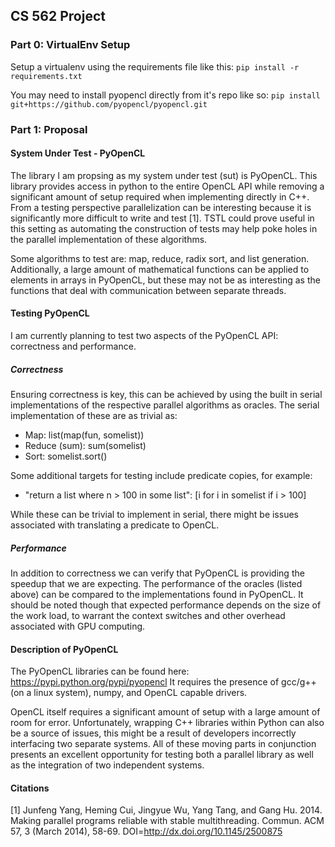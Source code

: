 ## CS 562 Project ##
### Part 0: VirtualEnv Setup ###
Setup a virtualenv using the requirements file like this:
`pip install -r requirements.txt`

You may need to install pyopencl directly from it's repo like so:
`pip install git+https://github.com/pyopencl/pyopencl.git`


### Part 1: Proposal ###

#### System Under Test - PyOpenCL ####
The library I am propsing as my system under test (sut) is PyOpenCL.
This library provides access in python to the entire OpenCL API while removing a significant amount of setup required when implementing directly in C++. 
From a testing perspective parallelization can be interesting because it is significantly more difficult to write and test [1].
TSTL could prove useful in this setting as automating the construction of tests may help poke holes in the parallel implementation of these algorithms.

Some algorithms to test are: map, reduce, radix sort, and list generation.
Additionally, a large amount of mathematical functions can be applied to elements in arrays in PyOpenCL, but these may not be as interesting as the functions that deal with communication between separate threads.

#### Testing PyOpenCL ####
I am currently planning to test two aspects of the PyOpenCL API: correctness and performance.

##### Correctness #####
Ensuring correctness is key, this can be achieved by using the built in serial implementations of the respective parallel algorithms as oracles.
The serial implementation of these are as trivial as:
- Map: list(map(fun, somelist))
- Reduce (sum): sum(somelist)
- Sort: somelist.sort() 

Some additional targets for testing include predicate copies, for example:  
- "return a list where n > 100 in some list": [i for i in somelist if i > 100]

While these can be trivial to implement in serial, there might be issues associated with translating a predicate to OpenCL.

##### Performance #####
In addition to correctness we can verify that PyOpenCL is providing the speedup that we are expecting.
The performance of the oracles (listed above) can be compared to the implementations found in PyOpenCL.
It should be noted though that expected performance depends on the size of the work load, to warrant the context switches and other overhead associated with GPU computing.

#### Description of PyOpenCL ####
The PyOpenCL libraries can be found here: https://pypi.python.org/pypi/pyopencl
It requires the presence of gcc/g++ (on a linux system), numpy, and OpenCL capable drivers.

OpenCL itself requires a significant amount of setup with a large amount of room for error. 
Unfortunately, wrapping C++ libraries within Python can also be a source of issues, this might be a result of developers incorrectly interfacing two separate systems.
All of these moving parts in conjunction presents an excellent opportunity for testing both a parallel library as well as the integration of two independent systems.

#### Citations ####
[1] Junfeng Yang, Heming Cui, Jingyue Wu, Yang Tang, and Gang Hu. 2014. Making parallel programs reliable with stable multithreading. Commun. ACM 57, 3 (March 2014), 58-69. DOI=http://dx.doi.org/10.1145/2500875

